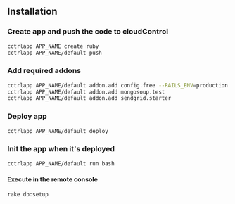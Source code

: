## Installation

### Create app and push the code to cloudControl
```bash
cctrlapp APP_NAME create ruby
cctrlapp APP_NAME/default push
```

### Add required addons
```bash
cctrlapp APP_NAME/default addon.add config.free --RAILS_ENV=production
cctrlapp APP_NAME/default addon.add mongosoup.test
cctrlapp APP_NAME/default addon.add sendgrid.starter
```

### Deploy app
```bash
cctrlapp APP_NAME/default deploy
```

### Init the app when it's deployed
```bash
cctrlapp APP_NAME/default run bash
```

#### Execute in the remote console
`rake db:setup`

